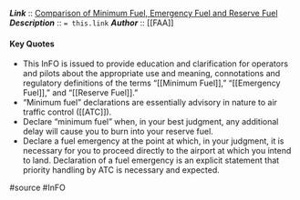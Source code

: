 ***Link***      :: [Comparison of Minimum Fuel, Emergency Fuel and Reserve Fuel](https://www.faa.gov/sites/faa.gov/files/2022-11/INFO_08004.pdf)
***Description***      :: `= this.link`
***Author*** :: [[FAA]]

#### Key Quotes
* This InFO is issued to provide education and clarification for operators and pilots about the appropriate use and meaning, connotations and regulatory definitions of the terms “[[Minimum Fuel]],” “[[Emergency Fuel]],” and “[[Reserve Fuel]].” 
* “Minimum fuel” declarations are essentially advisory in nature to air traffic control ([[ATC]]). 
* Declare “minimum fuel” when, in your best judgment, any additional delay will cause you to burn into your reserve fuel. 
* Declare a fuel emergency at the point at which, in your judgment, it is necessary for you to proceed directly to the airport at which you intend to land. Declaration of a fuel emergency is an explicit statement that priority handling by ATC is necessary and expected.

#source #InFO
